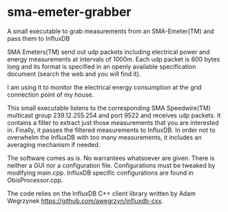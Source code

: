 # sma-emeter-grabber
A small executable to grab measurements from an SMA-Emeter(TM) and pass them to InfluxDB

SMA Emeters(TM) send out udp packets including electrical power and energy measurements at intervals of 1000m. Each udp packet is 600 bytes long and its format is specified in an openly available specification document (search the web and you will find it).

I am using it to monitor the electrical energy consumption at the grid connection point of my house.

This small executable listens to the corresponding SMA Speedwire(TM) multicast group 239.12.255.254 and port 9522 and receives udp packets. It contains a filter to extract just those measurements that you are interested in. Finally, it passes the filtered measurements to InfluxDB. In order not to overwhelm the InfluxDB with too many measurements, it includes an averaging mechanism if needed.

The software comes as is. No warrantees whatsoever are given. There is neither a GUI nor a configuration file. Configurations must be tweaked by modifying main.cpp. InfluxDB specific configurations are found in ObisProcessor.cpp.

The code relies on the InfluxDB C++ client library written by Adam Wegrzynek https://github.com/awegrzyn/influxdb-cxx.
